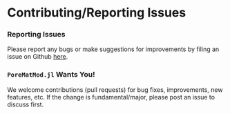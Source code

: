 # Contributing/Reporting Issues

### Reporting Issues

Please report any bugs or make suggestions for improvements by filing an issue on Github [here](https://github.com/SimonEnsemble/PoreMatMod.jl/issues).

### `PoreMatMod.jl` Wants You!

We welcome contributions (pull requests) for bug fixes, improvements, new features, etc. If the change is fundamental/major, please post an issue to discuss first.
